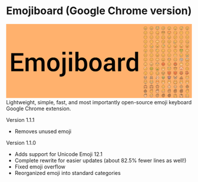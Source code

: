# Emojiboard (Google Chrome version)
![Emojiboard](/marquee1400.png?raw=true "Emojiboard")
Lightweight, simple, fast, and most importantly open-source emoji keyboard Google Chrome extension.

Version 1.1.1
+ Removes unused emoji

Version 1.1.0
+ Adds support for Unicode Emoji 12.1
+ Complete rewrite for easier updates (about 82.5% fewer lines as well!)
+ Fixed emoji overflow
+ Reorganized emoji into standard categories
